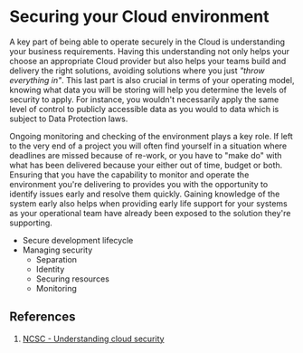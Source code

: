 # Securing your Cloud environment

A key part of being able to operate securely in the Cloud is understanding your business requirements. Having this understanding not only helps your choose an appropriate Cloud provider but also helps your teams build and delivery the right solutions, avoiding solutions where you just *"throw everything in"*. This last part is also crucial in terms of your operating model, knowing what data you will be storing will help you determine the levels of security to apply. For instance, you wouldn't necessarily apply the same level of control to publicly accessible data as you would to data which is subject to Data Protection laws.

Ongoing monitoring and checking of the environment plays a key role. If left to the very end of a project you will often find yourself in a situation where deadlines are missed because of re-work, or you have to "make do" with what has been delivered because your either out of time, budget or both. Ensuring that you have the capability to monitor and operate the environment you're delivering to provides you with the opportunity to identify issues early and resolve them quickly. Gaining knowledge of the system early also helps when providing early life support for your systems as your operational team have already been exposed to the solution they're supporting.

* Secure development lifecycle
* Managing security
  * Separation
  * Identity
  * Securing resources
  * Monitoring

## References

1. [NCSC - Understanding cloud security](https://www.ncsc.gov.uk/guidance/introduction-understanding-cloud-security)